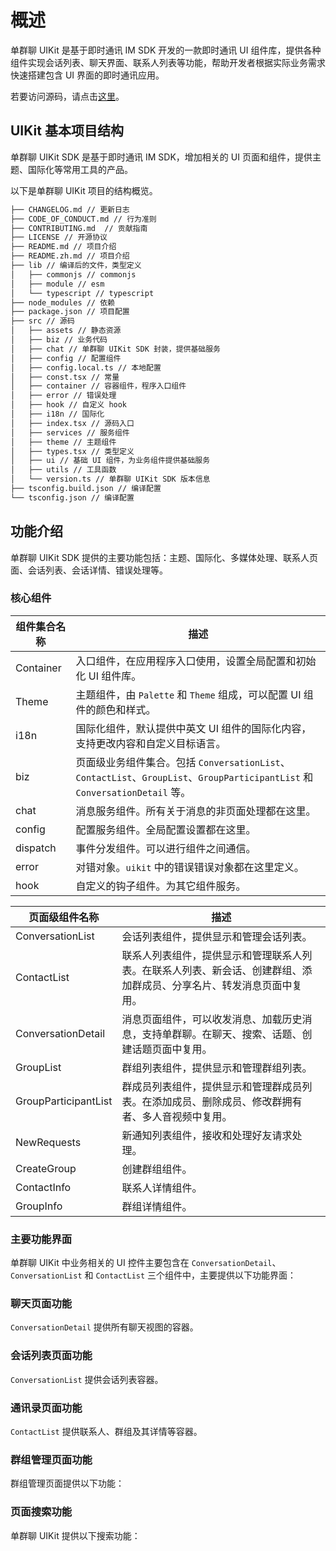 # 概述

<Toc />

单群聊 UIKit 是基于即时通讯 IM SDK 开发的一款即时通讯 UI 组件库，提供各种组件实现会话列表、聊天界面、联系人列表等功能，帮助开发者根据实际业务需求快速搭建包含 UI 界面的即时通讯应用。

若要访问源码，请点击[这里](https://github.com/Shengwang-Community/ShengwangChat-UIKit-rn)。

## UIKit 基本项目结构

单群聊 UIKit SDK 是基于即时通讯 IM SDK，增加相关的 UI 页面和组件，提供主题、国际化等常用工具的产品。

以下是单群聊 UIKit 项目的结构概览。

```bash
├── CHANGELOG.md // 更新日志
├── CODE_OF_CONDUCT.md // 行为准则
├── CONTRIBUTING.md  // 贡献指南
├── LICENSE // 开源协议
├── README.md // 项目介绍
├── README.zh.md // 项目介绍
├── lib // 编译后的文件，类型定义
│   ├── commonjs // commonjs
│   ├── module // esm
│   └── typescript // typescript
├── node_modules // 依赖
├── package.json // 项目配置
├── src // 源码
│   ├── assets // 静态资源
│   ├── biz // 业务代码
│   ├── chat // 单群聊 UIKit SDK 封装，提供基础服务
│   ├── config // 配置组件
│   ├── config.local.ts // 本地配置
│   ├── const.tsx // 常量
│   ├── container // 容器组件，程序入口组件
│   ├── error // 错误处理
│   ├── hook // 自定义 hook
│   ├── i18n // 国际化
│   ├── index.tsx // 源码入口
│   ├── services // 服务组件
│   ├── theme // 主题组件
│   ├── types.tsx // 类型定义
│   ├── ui // 基础 UI 组件，为业务组件提供基础服务
│   ├── utils // 工具函数
│   └── version.ts // 单群聊 UIKit SDK 版本信息
├── tsconfig.build.json // 编译配置
└── tsconfig.json // 编译配置
```

## 功能介绍

单群聊 UIKit SDK 提供的主要功能包括：主题、国际化、多媒体处理、联系人页面、会话列表、会话详情、错误处理等。

### 核心组件

| 组件集合名称 | 描述     |
| ------------ | ------------ |
| Container    | 入口组件，在应用程序入口使用，设置全局配置和初始化 UI 组件库。         |
| Theme        | 主题组件，由 `Palette` 和 `Theme` 组成，可以配置 UI 组件的颜色和样式。      |
| i18n         | 国际化组件，默认提供中英文 UI 组件的国际化内容，支持更改内容和自定义目标语言。     |
| biz          | 页面级业务组件集合。包括 `ConversationList`、`ContactList`、`GroupList`、`GroupParticipantList` 和 `ConversationDetail` 等。 |
| chat         | 消息服务组件。所有关于消息的非页面处理都在这里。     |
| config       | 配置服务组件。全局配置设置都在这里。     |
| dispatch     | 事件分发组件。可以进行组件之间通信。     |
| error        | 对错对象。`uikit` 中的错误错误对象都在这里定义。         |
| hook         | 自定义的钩子组件。为其它组件服务。         |

| 页面级组件名称       | 描述   |
| -------------------- | ------------- |
| ConversationList     | 会话列表组件，提供显示和管理会话列表。    |
| ContactList          | 联系人列表组件，提供显示和管理联系人列表。在联系人列表、新会话、创建群组、添加群成员、分享名片、转发消息页面中复用。 |
| ConversationDetail   | 消息页面组件，可以收发消息、加载历史消息，支持单群聊。在聊天、搜索、话题、创建话题页面中复用。   |
| GroupList            | 群组列表组件，提供显示和管理群组列表。  |
| GroupParticipantList | 群成员列表组件，提供显示和管理群成员列表。在添加成员、删除成员、修改群拥有者、多人音视频中复用。    |
| NewRequests          | 新通知列表组件，接收和处理好友请求处理。     |
| CreateGroup          | 创建群组组件。       |
| ContactInfo          | 联系人详情组件。     |
| GroupInfo            | 群组详情组件。     |

### 主要功能界面

单群聊 UIKit 中业务相关的 UI 控件主要包含在 `ConversationDetail`、`ConversationList` 和 `ContactList` 三个组件中，主要提供以下功能界面：

<ImageGallery>
  <ImageItem src="/images/uikit/chatuikit/ios/main_chat.png" title="聊天页面" />
  <ImageItem src="/images/uikit/chatuikit/ios/main_conversation_list.png" title="会话列表" />
  <ImageItem src="/images/uikit/chatuikit/ios/main_contact_list.png" title="通讯录" />
  <ImageItem src="/images/uikit/chatuikit/ios/main_chat_group.png" title="群聊" />
</ImageGallery>

### 聊天页面功能

`ConversationDetail` 提供所有聊天视图的容器。

<ImageGallery :columns="3">
  <ImageItem src="/images/uikit/chatuikit/ios/chat_detail.png" title="聊天页面" />
  <ImageItem src="/images/uikit/chatuikit/ios/message_types_2.png" title="发送多种类型的消息" />
  <ImageItem src="/images/uikit/chatuikit/ios/message_longpress_2.png" title="消息长按操作" />
  <ImageItem src="/images/uikit/chatuikit/ios/message_reply.png" title="消息引用" />
  <ImageItem src="/images/uikit/chatuikit/ios/message_deliveryreceipt.png" title="已发送回执" />
  <ImageItem src="/images/uikit/chatuikit/ios/message_readreceipt.png" title="已读回执" />
</ImageGallery>

### 会话列表页面功能

`ConversationList` 提供会话列表容器。

<ImageGallery>
  <ImageItem src="/images/uikit/chatuikit/ios/conversation_slide.png" title="会话左滑/右滑" />
  <ImageItem src="/images/uikit/chatuikit/ios/conversation_operation.png" title="会话操作" />
</ImageGallery>

### 通讯录页面功能

`ContactList` 提供联系人、群组及其详情等容器。

<ImageGallery>
  <ImageItem src="/images/uikit/chatuikit/ios/contact_list.png" title="联系人列表" />
  <ImageItem src="/images/uikit/chatuikit/ios/contact_detail.png" title="联系人详情" />
  <ImageItem src="/images/uikit/chatuikit/ios/block_list.png" title="联系人黑名单" />
  <ImageItem src="/images/uikit/chatuikit/ios/group_list.png" title="群组列表" />
</ImageGallery>

### 群组管理页面功能

群组管理页面提供以下功能：

<ImageGallery>
  <ImageItem src="/images/uikit/chatuikit/ios/group_detail.png" title="群详情管理" />
  <ImageItem src="/images/uikit/chatuikit/ios/group_member.png" title="群成员管理" />
  <ImageItem src="/images/uikit/chatuikit/ios/group_thread.png" title="话题" />
  <ImageItem src="/images/uikit/chatuikit/ios/group_pin.png" title="消息置顶" />
</ImageGallery>

### 页面搜索功能

单群聊 UIKit 提供以下搜索功能：

<ImageGallery :columns="3">
  <ImageItem src="/images/uikit/chatuikit/ios/search_conversation.png" title="搜索会话名称" />
  <ImageItem src="/images/uikit/chatuikit/ios/search_contact.png" title="搜索联系人名称" />
  <ImageItem src="/images/uikit/chatuikit/ios/search_chat_history.png" title="搜索聊天历史" />
</ImageGallery>
